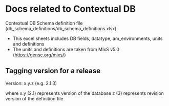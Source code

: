 # Docs related to Contextual DB
Contextual DB Schema definition file (db_schema_definitions/db_schema_definitions.xlsx)
- This excel sheets includes DB fields, datatype, am_environments, units and definitions
- The units and definitions are taken from MIxS v5.0 (https://gensc.org/mixs/)

## Tagging version for a release

Version: x.y.z (e.g. 2.1.3)

where 
x.y (2.1) represents version of the database 
z (3) represents revision version of the definition file
